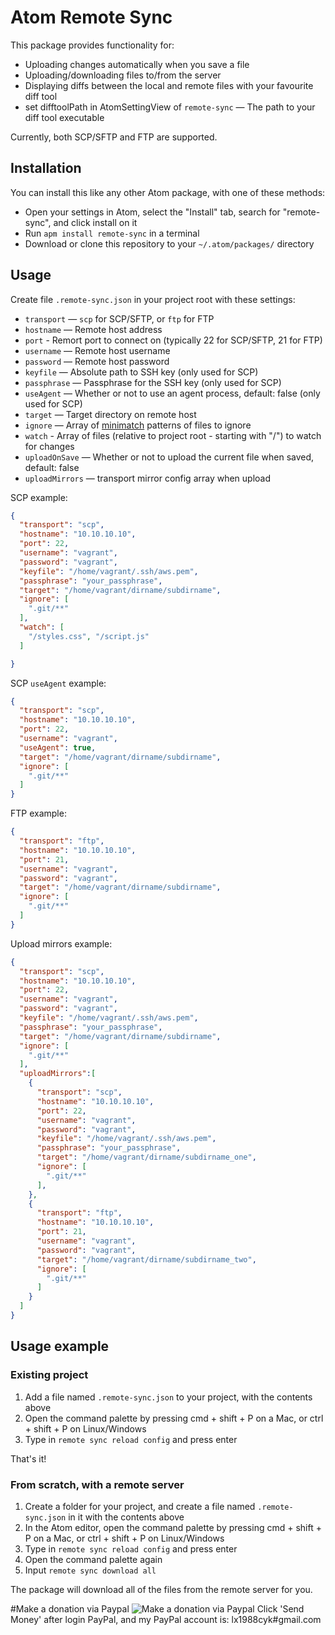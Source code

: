 # Atom Remote Sync

This package provides functionality for:

* Uploading changes automatically when you save a file
* Uploading/downloading files to/from the server
* Displaying diffs between the local and remote files with your favourite diff tool
* set difftoolPath in AtomSettingView of `remote-sync` — The path to your diff tool executable

Currently, both SCP/SFTP and FTP are supported.

## Installation

You can install this like any other Atom package, with one of these methods:

* Open your settings in Atom, select the "Install" tab, search for "remote-sync", and click install on it
* Run `apm install remote-sync` in a terminal
* Download or clone this repository to your `~/.atom/packages/` directory

## Usage

Create file `.remote-sync.json` in your project root with these settings:

* `transport` — `scp` for SCP/SFTP, or `ftp` for FTP
* `hostname` — Remote host address
* `port` - Remort port to connect on (typically 22 for SCP/SFTP, 21 for FTP)
* `username` — Remote host username
* `password` — Remote host password
* `keyfile` — Absolute path to SSH key (only used for SCP)
* `passphrase` — Passphrase for the SSH key (only used for SCP)
* `useAgent` — Whether or not to use an agent process, default: false (only used for SCP)
* `target` — Target directory on remote host
* `ignore` — Array of [minimatch](https://github.com/isaacs/minimatch) patterns of files to ignore
* `watch` - Array of files (relative to project root - starting with "/") to watch for changes
* `uploadOnSave` — Whether or not to upload the current file when saved, default: false
* `uploadMirrors` — transport mirror config array when upload

SCP example:
```json
{
  "transport": "scp",
  "hostname": "10.10.10.10",
  "port": 22,
  "username": "vagrant",
  "password": "vagrant",
  "keyfile": "/home/vagrant/.ssh/aws.pem",
  "passphrase": "your_passphrase",
  "target": "/home/vagrant/dirname/subdirname",
  "ignore": [
    ".git/**"
  ],
  "watch": [
    "/styles.css", "/script.js"
  ]

}
```

SCP `useAgent` example:
```json
{
  "transport": "scp",
  "hostname": "10.10.10.10",
  "port": 22,
  "username": "vagrant",
  "useAgent": true,
  "target": "/home/vagrant/dirname/subdirname",
  "ignore": [
    ".git/**"
  ]
}
```

FTP example:
```json
{
  "transport": "ftp",
  "hostname": "10.10.10.10",
  "port": 21,
  "username": "vagrant",
  "password": "vagrant",
  "target": "/home/vagrant/dirname/subdirname",
  "ignore": [
    ".git/**"
  ]
}
```

Upload mirrors example:
```json
{
  "transport": "scp",
  "hostname": "10.10.10.10",
  "port": 22,
  "username": "vagrant",
  "password": "vagrant",
  "keyfile": "/home/vagrant/.ssh/aws.pem",
  "passphrase": "your_passphrase",
  "target": "/home/vagrant/dirname/subdirname",
  "ignore": [
    ".git/**"
  ],
  "uploadMirrors":[
    {
      "transport": "scp",
      "hostname": "10.10.10.10",
      "port": 22,
      "username": "vagrant",
      "password": "vagrant",
      "keyfile": "/home/vagrant/.ssh/aws.pem",
      "passphrase": "your_passphrase",
      "target": "/home/vagrant/dirname/subdirname_one",
      "ignore": [
        ".git/**"
      ],
    },
    {
      "transport": "ftp",
      "hostname": "10.10.10.10",
      "port": 21,
      "username": "vagrant",
      "password": "vagrant",
      "target": "/home/vagrant/dirname/subdirname_two",
      "ignore": [
        ".git/**"
      ]
    }
  ]
}
```

## Usage example

### Existing project

1. Add a file named `.remote-sync.json` to your project, with the contents above
2. Open the command palette by pressing cmd + shift + P on a Mac, or ctrl + shift + P on Linux/Windows
3. Type in `remote sync reload config` and press enter

That's it!

### From scratch, with a remote server

1. Create a folder for your project, and create a file named `.remote-sync.json` in it with the contents above
2. In the Atom editor, open the command palette by pressing cmd + shift + P on a Mac, or ctrl + shift + P on Linux/Windows
3. Type in `remote sync reload config` and press enter
4. Open the command palette again
5. Input `remote sync download all`

The package will download all of the files from the remote server for you.


#Make a donation via Paypal ![Make a donation via Paypal](https://www.paypalobjects.com/en_US/i/btn/btn_donate_SM.gif)
Click 'Send Money' after login PayPal, and my PayPal account is: lx1988cyk#gmail.com
